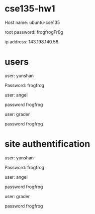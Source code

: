 # cse135-hw1

Host name: ubuntu-cse135

root password: frogfrogFr0g

ip address: 143.198.140.58

# users 

user: yunshan

Password: frogfrog

user: angel 

password frogfrog

user: grader

password frogfrog


# site authentification 

user: yunshan

Password: frogfrog

user: angel 

password frogfrog

user: grader

password frogfrog

